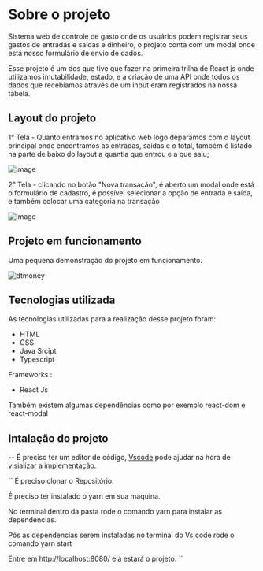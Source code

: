# Sobre o projeto

Sistema web de controle de gasto onde os usuários podem registrar seus gastos de entradas e saídas e dinheiro, o projeto conta com um modal onde está nosso formulário de envio de dados.

Esse projeto é um dos que tive que fazer na primeira trilha de React js onde utilizamos imutabilidade, estado, e a criação de uma API onde todos os dados que recebíamos através de um input  eram registrados na nossa tabela.

## Layout do projeto

1° Tela - Quanto entramos no aplicativo web logo deparamos com o layout principal onde encontramos as entradas, saídas e o total, também é listado na parte de baixo do layout a quantia que entrou e a que saiu;  

![image](https://user-images.githubusercontent.com/82763928/172934736-a40f0776-5053-4611-87eb-cabb1a962462.png)



2° Tela - clicando no botão "Nova transação", é aberto um modal onde está o formulário de cadastro, é possível selecionar a opção de entrada e saída, e também colocar uma categoria na transação

![image](https://user-images.githubusercontent.com/82763928/172934797-7f47412a-c2b3-4c48-b85b-9b7b94421528.png)



## Projeto em funcionamento

Uma pequena demonstração do projeto em funcionamento.


![dtmoney](https://user-images.githubusercontent.com/82763928/172934896-cd32829b-b1d7-4769-8500-1644da51e82f.gif)



## Tecnologias utilizada

As tecnologias utilizadas para a realização desse projeto foram:

- HTML
- CSS
- Java Srcipt
- Typescript



Frameworks :

- React Js



Também existem algumas dependências como por exemplo react-dom e react-modal

## Intalação do projeto

-- É preciso ter um editor de código, [Vscode](https://code.visualstudio.com/) pode ajudar na hora de visializar a implementação.
 
 ``
 É preciso clonar o Repositório.
 
 É preciso ter instalado o yarn em sua maquina.
 
 No terminal dentro da pasta rode o comando yarn para instalar as dependencias.
 
 Pós as dependencias serem instaladas no terminal do Vs code rode o comando yarn start
  
 Entre em http://localhost:8080/ elá estará o projeto.
 ``



 
